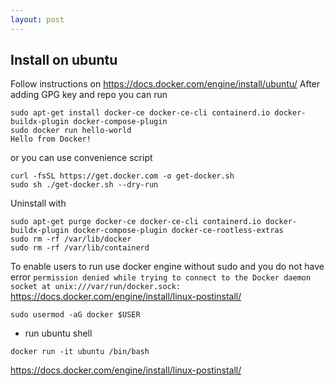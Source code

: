 ```yaml
---
layout: post
---
```


## Install on ubuntu

Follow instructions on <https://docs.docker.com/engine/install/ubuntu/>
After adding GPG key and repo you can run

```
sudo apt-get install docker-ce docker-ce-cli containerd.io docker-buildx-plugin docker-compose-plugin
sudo docker run hello-world
Hello from Docker!
```

or you can use convenience script
```
curl -fsSL https://get.docker.com -o get-docker.sh
sudo sh ./get-docker.sh --dry-run
```

Uninstall with
```
sudo apt-get purge docker-ce docker-ce-cli containerd.io docker-buildx-plugin docker-compose-plugin docker-ce-rootless-extras
sudo rm -rf /var/lib/docker
sudo rm -rf /var/lib/containerd
```

To enable users to run use docker engine without sudo and you do not have error
`permission denied while trying to connect to the Docker daemon socket at
unix:///var/run/docker.sock:`
https://docs.docker.com/engine/install/linux-postinstall/
```
sudo usermod -aG docker $USER
```

* run ubuntu shell
```
docker run -it ubuntu /bin/bash
```

https://docs.docker.com/engine/install/linux-postinstall/
